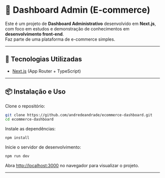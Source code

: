 # 🛒 Dashboard Admin (E-commerce)

Este é um projeto de **Dashboard Administrativo** desenvolvido em **Next.js**, com foco em estudos e demonstração de conhecimentos em **desenvolvimento front-end**.  
Faz parte de uma plataforma de e-commerce simples.

---

## 🚀 Tecnologias Utilizadas

- [Next.js](https://nextjs.org) (App Router + TypeScript)

---

## 📦 Instalação e Uso

Clone o repositório:

```bash
git clone https://github.com/andredeandrade/ecommerce-dashboard.git
cd ecommerce-dashboard
```

Instale as dependências:

```bash
npm install
```

Inicie o servidor de desenvolvimento:

```bash
npm run dev
```

Abra [http://localhost:3000](http://localhost:3000) no navegador para visualizar o projeto.

---
